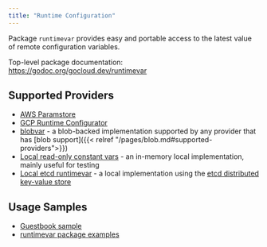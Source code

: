 ```yaml
---
title: "Runtime Configuration"
---
```


Package `runtimevar` provides easy and portable access to the latest value of
remote configuration variables.

Top-level package documentation: https://godoc.org/gocloud.dev/runtimevar

## Supported Providers

* [AWS Paramstore](https://godoc.org/gocloud.dev/runtimevar/paramstore)
* [GCP Runtime
  Configurator](https://godoc.org/gocloud.dev/runtimevar/runtimeconfigurator)
* [blobvar](https://godoc.org/gocloud.dev/runtimevar/blobvar) - a blob-backed
  implementation supported by any provider that has [blob support]({{< relref "/pages/blob.md#supported-providers">}})
* [Local read-only constant
  vars](https://godoc.org/gocloud.dev/runtimevar/constantvar) - an in-memory
  local implementation, mainly useful for testing
* [Local etcd runtimevar](https://godoc.org/gocloud.dev/runtimevar/etcdvar) - a
  local implementation using the [etcd distributed key-value
  store](https://github.com/etcd-io/etcd)

## Usage Samples

* [Guestbook
  sample](https://github.com/google/go-cloud/tree/master/samples/guestbook)
* [runtimevar package
  examples](https://godoc.org/gocloud.dev/runtimevar#pkg-examples)
